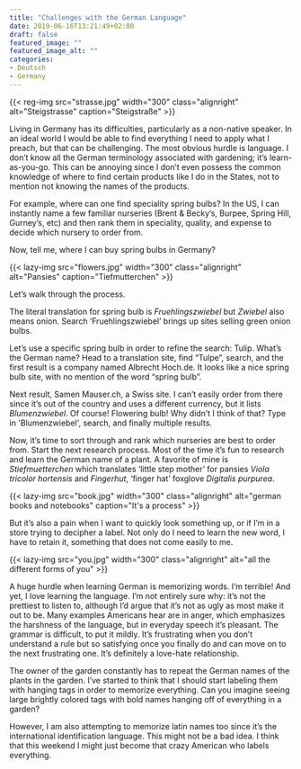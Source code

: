 ```yaml
---
title: "Challenges with the German Language"
date: 2019-06-16T13:21:49+02:00
draft: false
featured_image: ""
featured_image_alt: ""
categories:
- Deutsch
- Germany
---
```

{{< reg-img src="strasse.jpg" width="300" class="alignright" alt="Steigstrasse" caption="Steigstraße"  >}}

Living in Germany has its difficulties, particularly as a non-native speaker. In an ideal world I would be able to find everything I need to apply what I preach, but that can be challenging. The most obvious hurdle is language. I don’t know all the German terminology associated with gardening; it’s learn-as-you-go. This can be annoying since I don’t even possess the common knowledge of where to find certain products like I do in the States, not to mention not knowing the names of the products.

For example, where can one find speciality spring bulbs? In the US, I can instantly name a few familiar nurseries (Brent & Becky’s, Burpee, Spring Hill, Gurney’s, etc) and then rank them in speciality, quality, and expense to decide which nursery to order from.

Now, tell me, where I can buy spring bulbs in Germany?

{{< lazy-img src="flowers.jpg" width="300" class="alignright" alt="Pansies" caption="Tiefmutterchen"  >}}

Let’s walk through the process.

The literal translation for spring bulb is *Fruehlingszwiebel* but *Zwiebel* also means onion. Search ‘Fruehlingszwiebel’ brings up sites selling green onion bulbs.

Let’s use a specific spring bulb in order to refine the search: Tulip. What’s the German name? Head to a translation site, find “Tulpe”, search, and the first result is a company named Albrecht Hoch.de. It looks like a nice spring bulb site, with no mention of the word “spring bulb”.

Next result, Samen Mauser.ch, a Swiss site. I can’t easily order from there since it’s out of the country and uses a different currency, but it lists *Blumenzwiebel*. Of course! Flowering bulb! Why didn’t I think of that? Type in 'Blumenzwiebel', search, and finally multiple results.

Now, it’s time to sort through and rank which nurseries are best to order from. Start the next research process.
Most of the time it’s fun to research and learn the German name of a plant. A favorite of mine is *Stiefmuetterchen* which translates ‘little step mother’ for pansies *Viola tricolor hortensis* and *Fingerhut*, ‘finger hat’ foxglove *Digitalis purpurea*.

{{< lazy-img src="book.jpg" width="300" class="alignright" alt="german books and notebooks" caption="It's a process"  >}}

But it’s also a pain when I want to quickly look something up, or if I’m in a store trying to decipher a label. Not only do I need to learn the new word, I have to retain it, something that does not come easily to me.

{{< lazy-img src="you.jpg" width="300" class="alignright" alt="all the different forms of you"  >}}

A huge hurdle when learning German is memorizing words. I’m terrible! And yet, I love learning the language. I’m not entirely sure why: it’s not the prettiest to listen to, although I’d argue that it’s not as ugly as most make it out to be. Many examples Americans hear are in anger, which emphasizes the harshness of the language, but in everyday speech it’s pleasant. The grammar is difficult, to put it mildly. It’s frustrating when you don’t understand a rule but so satisfying once you finally do and can move on to the next frustrating one. It’s definitely a love-hate relationship.

The owner of the garden constantly has to repeat the German names of the plants in the garden. I’ve started to think that I should start labeling them with hanging tags in order to memorize everything. Can you imagine seeing large brightly colored tags with bold names hanging off of everything in a garden?

However, I am also attempting to memorize latin names too since it’s the international identification language. This might not be a bad idea. I think that this weekend I might just become that crazy American who labels everything.
